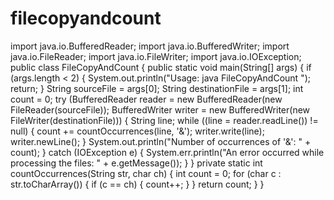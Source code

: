 # filecopyandcount
import java.io.BufferedReader;
import java.io.BufferedWriter;
import java.io.FileReader;
import java.io.FileWriter;
import java.io.IOException;
public class FileCopyAndCount {
    public static void main(String[] args) {
        if (args.length < 2) {
            System.out.println("Usage: java FileCopyAndCount <sourceFile> <destinationFile>");
            return;
        }
        String sourceFile = args[0];
        String destinationFile = args[1];
        int count = 0;
        try (BufferedReader reader = new BufferedReader(new FileReader(sourceFile));
             BufferedWriter writer = new BufferedWriter(new FileWriter(destinationFile))) {
            String line;
            while ((line = reader.readLine()) != null) {
                count += countOccurrences(line, '&');
                writer.write(line);
                writer.newLine();
            }
            System.out.println("Number of occurrences of '&': " + count);
        } catch (IOException e) {
            System.err.println("An error occurred while processing the files: " + e.getMessage());
        }
    }
    private static int countOccurrences(String str, char ch) {
        int count = 0;
        for (char c : str.toCharArray()) {
            if (c == ch) {
                count++;
            }
        }
        return count;
    }
}
